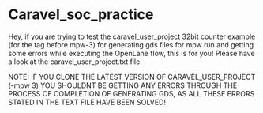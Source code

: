 # Caravel_soc_practice

Hey, if you are trying to test the caravel_user_project 32bit counter example (for the tag before mpw-3) for generating gds files for mpw run and getting some errors while executing the OpenLane flow, this is for you!
Please have a look at the caravel_user_project.txt file

NOTE: IF YOU CLONE THE LATEST VERSION OF CARAVEL_USER_PROJECT (-mpw 3) YOU SHOULDNT BE GETTING ANY ERRORS THROUGH THE PROCESS OF COMPLETION OF GENERATING GDS, AS ALL THESE ERRORS STATED IN THE TEXT FILE HAVE BEEN SOLVED!
